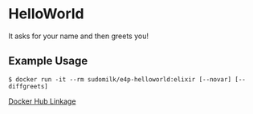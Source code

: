 # HelloWorld

It asks for your name and then greets you!

Example Usage
---

```
$ docker run -it --rm sudomilk/e4p-helloworld:elixir [--novar] [--diffgreets]
```

[Docker Hub Linkage](https://hub.docker.com/r/sudomilk/e4p-helloworld/)
